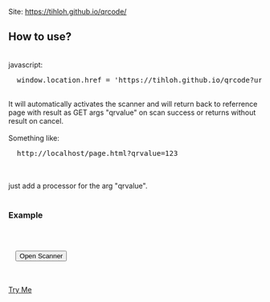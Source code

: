 Site: https://tihloh.github.io/qrcode/

<h2>How to use?</h2><br>
javascript:
<pre>
  window.location.href = 'https://tihloh.github.io/qrcode?url=' + encodeURIComponent(window.location.href);
</pre>
<br>
It will automatically activates the scanner and will return back to referrence page with result as GET args "qrvalue" on scan success or returns without result on cancel.<br><br>
Something like:
<pre>
  http://localhost/page.html?qrvalue=123
</pre>
<br><br>
just add a processor for the arg "qrvalue".
<br><br>
<h3>Example</h3><br>
<code>
  <?php	
    if (isset($_REQUEST['qrvalue'])){
      $qrvalue=$_REQUEST['qrvalue'];
      echo "Scan result: ".$qrvalue;
    }
  ?>
  <button onclick="openScanner()">Open Scanner</button>
  <script>
    function openScanner(){
      window.location.href = 'https://tihloh.github.io/qrcode?url=' + encodeURIComponent(window.location.href);
    }
  </script>
</code><br><br>
<a href="https://tihloh.github.io/qrcode/tryme.html">Try Me</a>

